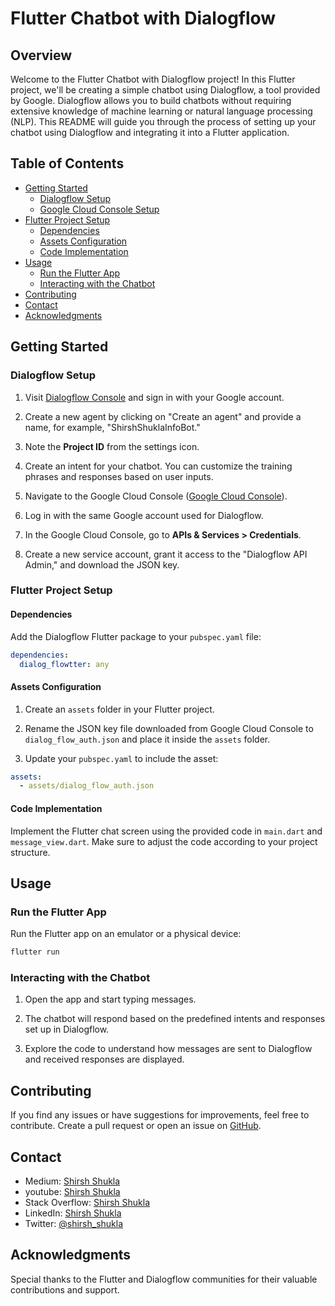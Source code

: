 # Flutter Chatbot with Dialogflow

## Overview

Welcome to the Flutter Chatbot with Dialogflow project! In this Flutter project, we'll be creating a simple chatbot using Dialogflow, a tool provided by Google. Dialogflow allows you to build chatbots without requiring extensive knowledge of machine learning or natural language processing (NLP). This README will guide you through the process of setting up your chatbot using Dialogflow and integrating it into a Flutter application.

## Table of Contents

- [Getting Started](#getting-started)
  - [Dialogflow Setup](#dialogflow-setup)
  - [Google Cloud Console Setup](#google-cloud-console-setup)
- [Flutter Project Setup](#flutter-project-setup)
  - [Dependencies](#dependencies)
  - [Assets Configuration](#assets-configuration)
  - [Code Implementation](#code-implementation)
- [Usage](#usage)
  - [Run the Flutter App](#run-the-flutter-app)
  - [Interacting with the Chatbot](#interacting-with-the-chatbot)
- [Contributing](#contributing)
- [Contact](#contact)
- [Acknowledgments](#acknowledgments)

## Getting Started

### Dialogflow Setup

1. Visit [Dialogflow Console](https://dialogflow.cloud.google.com/) and sign in with your Google account.

2. Create a new agent by clicking on "Create an agent" and provide a name, for example, "ShirshShuklaInfoBot."

3. Note the **Project ID** from the settings icon.

4. Create an intent for your chatbot. You can customize the training phrases and responses based on user inputs.

5. Navigate to the Google Cloud Console ([Google Cloud Console](https://console.cloud.google.com/)).

6. Log in with the same Google account used for Dialogflow.

7. In the Google Cloud Console, go to **APIs & Services > Credentials**.

8. Create a new service account, grant it access to the "Dialogflow API Admin," and download the JSON key.

### Flutter Project Setup

#### Dependencies

Add the Dialogflow Flutter package to your `pubspec.yaml` file:

```yaml
dependencies:
  dialog_flowtter: any
```

#### Assets Configuration

1. Create an `assets` folder in your Flutter project.

2. Rename the JSON key file downloaded from Google Cloud Console to `dialog_flow_auth.json` and place it inside the `assets` folder.

3. Update your `pubspec.yaml` to include the asset:

```yaml
assets:
  - assets/dialog_flow_auth.json
```

#### Code Implementation

Implement the Flutter chat screen using the provided code in `main.dart` and `message_view.dart`. Make sure to adjust the code according to your project structure.

## Usage

### Run the Flutter App

Run the Flutter app on an emulator or a physical device:

```bash
flutter run
```

### Interacting with the Chatbot

1. Open the app and start typing messages.

2. The chatbot will respond based on the predefined intents and responses set up in Dialogflow.

3. Explore the code to understand how messages are sent to Dialogflow and received responses are displayed.

## Contributing

If you find any issues or have suggestions for improvements, feel free to contribute. Create a pull request or open an issue on [GitHub](https://github.com/shirsh94/flutter_dialogflow).

## Contact

- Medium: [Shirsh Shukla]([https://www.linkedin.com/in/shirshshukla/](https://shirsh94.medium.com/))
- youtube: [Shirsh Shukla]([https://www.linkedin.com/in/shirshshukla/](https://www.youtube.com/channel/UCbBdLnqrcnTU4IN3QmkDdIw))
- Stack Overflow: [Shirsh Shukla]([https://www.linkedin.com/in/shirshshukla/](https://stackoverflow.com/users/13098417/shirsh-shukla))
- LinkedIn: [Shirsh Shukla]([https://www.linkedin.com/in/shirshshukla/](https://in.linkedin.com/in/shirsh-shukla-95b85786))
- Twitter: [@shirsh_shukla]([https://twitter.com/shirsh_shukla](https://twitter.com/shirsh94?lang=en))

## Acknowledgments

Special thanks to the Flutter and Dialogflow communities for their valuable contributions and support.


